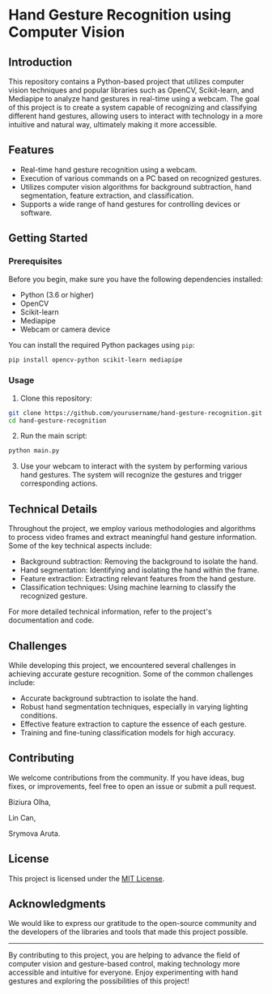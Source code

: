# Hand Gesture Recognition using Computer Vision

## Introduction

This repository contains a Python-based project that utilizes computer vision techniques and popular libraries such as OpenCV, Scikit-learn, and Mediapipe to analyze hand gestures in real-time using a webcam. The goal of this project is to create a system capable of recognizing and classifying different hand gestures, allowing users to interact with technology in a more intuitive and natural way, ultimately making it more accessible.

## Features

- Real-time hand gesture recognition using a webcam.
- Execution of various commands on a PC based on recognized gestures.
- Utilizes computer vision algorithms for background subtraction, hand segmentation, feature extraction, and classification.
- Supports a wide range of hand gestures for controlling devices or software.

## Getting Started

### Prerequisites

Before you begin, make sure you have the following dependencies installed:

- Python (3.6 or higher)
- OpenCV
- Scikit-learn
- Mediapipe
- Webcam or camera device

You can install the required Python packages using `pip`:

```bash
pip install opencv-python scikit-learn mediapipe
```

### Usage

1. Clone this repository:

```bash
git clone https://github.com/yourusername/hand-gesture-recognition.git
cd hand-gesture-recognition
```

2. Run the main script:

```bash
python main.py
```

3. Use your webcam to interact with the system by performing various hand gestures. The system will recognize the gestures and trigger corresponding actions.

## Technical Details

Throughout the project, we employ various methodologies and algorithms to process video frames and extract meaningful hand gesture information. Some of the key technical aspects include:

- Background subtraction: Removing the background to isolate the hand.
- Hand segmentation: Identifying and isolating the hand within the frame.
- Feature extraction: Extracting relevant features from the hand gesture.
- Classification techniques: Using machine learning to classify the recognized gesture.

For more detailed technical information, refer to the project's documentation and code.

## Challenges

While developing this project, we encountered several challenges in achieving accurate gesture recognition. Some of the common challenges include:

- Accurate background subtraction to isolate the hand.
- Robust hand segmentation techniques, especially in varying lighting conditions.
- Effective feature extraction to capture the essence of each gesture.
- Training and fine-tuning classification models for high accuracy.

## Contributing

We welcome contributions from the community. If you have ideas, bug fixes, or improvements, feel free to open an issue or submit a pull request.

Biziura Olha,

Lin Can,

Srymova Aruta.

## License

This project is licensed under the [MIT License](LICENSE).

## Acknowledgments

We would like to express our gratitude to the open-source community and the developers of the libraries and tools that made this project possible.

---

By contributing to this project, you are helping to advance the field of computer vision and gesture-based control, making technology more accessible and intuitive for everyone. Enjoy experimenting with hand gestures and exploring the possibilities of this project!
